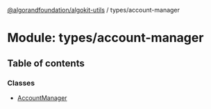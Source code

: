 [@algorandfoundation/algokit-utils](../README.md) / types/account-manager

# Module: types/account-manager

## Table of contents

### Classes

- [AccountManager](../classes/types_account_manager.AccountManager.md)
